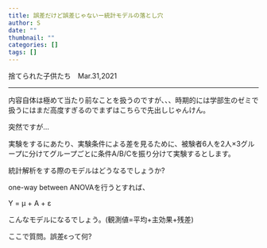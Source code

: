```yaml
---
title: 誤差だけど誤差じゃないー統計モデルの落とし穴
author: S
date: ""
thumbnail: ""
categories: []
tags: []
---
```

捨てられた子供たち　Mar.31,2021

***

内容自体は極めて当たり前なことを扱うのですが、、、時期的には学部生のゼミで扱うにはまだ高度すぎるのでまずはこちらで先出しじゃんけん。

突然ですが…

実験をするにあたり、実験条件による差を見るために、被験者6人を2人×3グループに分けてグループごとに条件A/B/Cを振り分けて実験するとします。

統計解析をする際のモデルはどうなるでしょうか?

one-way between ANOVAを行うとすれば、

Y = μ + A + ε

こんなモデルになるでしょう。(観測値=平均+主効果+残差)

ここで質問。誤差εって何?
